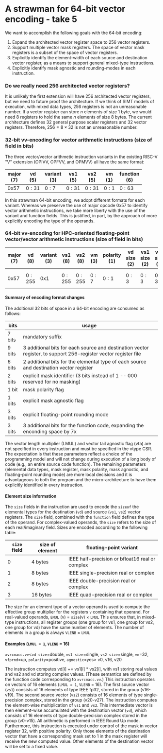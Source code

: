 # A strawman for 64-bit vector encoding - take 5

We want to accomplish the following goals with the 64-bit encoding:
1. Expand the architected vector register space to 256 vector registers.
2. Support multiple vector mask registers. The space of vector mask registers is a subset of the space of vector registers.
3. Explicitly identify the element-width of each source and destination vector register, as a means to support general mixed-type instructions.
4. Explicitly identify mask agnostic and rounding-modes in each instruction.

### Do we really need 256 architected vector registers?

It is unlikely the first extension will have 256 architected vector registers, but we need to future proof the architecture.
If we think of SIMT models of execution, with mixed data types, 256 registers is not an unreasonable number.
If a vector register can store $n$ elements of size 1 byte, we would need 8 registers to hold the same $n$ elements of size 8 bytes.
The current architecture defines 32 general purpose scalar registers and 32 vector registers.
Therefore, $256 = 8 \times 32$ is not an unreasonable number.

### 32-bit vv-encoding for vector arithmetic instructions (size of field in bits)

The three vector/vector arithmetic instruction variants in the existing RISC-V "V" extension (OPIVV, OPFVV, and OPMVV) all have the same format:

| major <br> (7) | vd <br> (5) | variant <br> (3) | vs1 <br> (5) | vs2 <br> (5) | vm <br> (1) | function <br> (6) |
|----------------|-------------|------------------|--------------|--------------|-------------|-------------------|          
| 0x57           |  $0:31$     | $0:7$            | $0:31$       | $0:31$       | $0:1$       | $0:63$            |

In this strawman 64-bit encoding, we adopt different formats for each variant.
Whereas we preserve the use of major opcode 0x57 to identify vector arithmetic instructions, we take more liberty with the use of the variant and function fields.
This is justified, in part, by the approach of more explicitly encoding the type of the operands.

### 64-bit vv-encoding for HPC-oriented floating-point vector/vector arithmetic instructions (size of field in bits)

| major <br> (7) | vd <br> (8) | variant <br> (3) | vs1 <br> (8) | vs2 <br> (8) | vm <br> (3) | polarity <br> (1) | vd size <br> (2) | vs1 size <br> (2) | vs2 size <br> (2) | vma <br> (1) | vfprnd (3) | function <br> (9)                   | suffix <br> (7) | 
|----------------|-------------|------------------|--------------|--------------|-------------|-------------------|------------------|-------------------|-------------------|--------------|------------|-------------------------------------|-----------------|          
| 0x57           |  $0:255$    | 0x1              | $0:255$      | $0:255$      | $0:7$       | $0:1$             | $0:3$            | $0:3$             | $0:3$             | $0:1$        | $0:7$      | bbbbbbnnn <br> ${\sf nnn} \neq 111$ | 1111111         |

#### Summary of encoding format changes

The additional 32 bits of space in a 64-bit encoding are consumed as follows:

| bits       | usage                                                                                                           |
|------------|-----------------------------------------------------------------------------------------------------------------|
| 7 bits     | mandatory suffix                                                                                                |
| 9 bits     | 3 additional bits for each source and destination vector register, to support 256-register vector register file |
| 6 bits     | 2 additional bits for the elemental type of each source and destination vector register                         |
| 2 bits     | explicit mask identifier (3 bits instead of 1 -- 000 reserved for no masking)                                   |
| 1 bit      | mask polarity flag                                                                                              |
| 1 bits     | explicit mask agnostic flag                                                                                     |
| 3 bits     | explicit floating-point rounding mode                                                                           |
| 3 bits     | 3 additional bits for the function code, expanding the enconding space by 7x                                    |

The vector length multiplier (LMUL) and vector tail agnostic flag (vta) are not specified in every instruction and must be specified in the vtype CSR.
The expectation is that these parameters reflect a choice of the programming model and will not change during execution of a long body of code (e.g., an entire source code function).
The remaining parameters (elemental data types, mask register, mask polarity, mask agnostic, and floating-point rounding mode) are more local decisions 
and it is advantageous to both the program and the micro-architecture to have them explicitly identified in every instruction.

#### Element size information

The `size` fields in the instruction are used to encode the `sizeof` the elemental types for the destination (`vd`) and source (`vs1`, `vs2`) vector registers.
The `size` field, combined with the `function` field defines the type of the operand.
For complex-valued operands, the `size` refers to the size of each real/imaginary field.
Sizes are encoded according to the following table:

| `size` field | size of element | floating-point variant                          |
|--------------|-----------------|-------------------------------------------------|
| 0            | 4 bytes         | IEEE half-precision or bfloat16 real or complex |
| 1            | 8 bytes         | IEEE single-precision real or complex           |
| 2            | 8 bytes         | IEEE double-precision real or complex           |
| 3            | 16 bytes        | IEEE quad-precision real or complex             |

The size for an element type of a vector operand is used to compute the effective group multiplier for the registers `v` containing that operand.
For real-valued operands, `EMUL` (v) = `size`(v) $\times$ `LMUL`
This ensures that, in mixed-type instructions, all register groups (one group for vs1, one group for vs2, one group for vd) have the same number of elements.
The number of elements in a group is always `VLENB` $\times$ `LMUL`

#### Examples (`LMUL = 1`, `VLENB` = 16)

`xvrcmacc.vv`<`vd size`=double, `vs1 size`=single, `vs2 size`=single, `vm`=32, `vfprnd`=up, `polarity`=positive, `agnostic`=yes> v0, v16, v20

The instruction computes vd[i] += vs1[i] * vs2[i], with vs1 storing real values and vs2 and vd storing complex values. (These semantics are defined by the function code corresponding to `xvrcmacc.vv`.)
This instruction operates on vectors of 16 elements (`LMUL = 1`, `VLENB` = 16). The first source vector (`vs1`) consists of 16 elements of type IEEE fp32, stored in the group (v16-v19). 
The second source vector (`vs2`) consists of 16 elements of type single-precision complex, stored in the group (v20-v27).
The instruction computes the element-wise multiplication of `vs1` and `vs2`. 
This intermediate vector is then element-wise accumulated with the destination vector (`vd`), which consists of 16 elements of type double-precision complex stored in the group (v0-v15).
All arithmetic is performed in IEEE Round Up mode.
Furthermore, this instruction is executed under control of the mask in vector register 32, with positive polarity.
Only those elements of the destination vector that have a corresponding mask set to 1 in the mask register will receive the new computed value.
Other elements of the destination vector will be set to a fixed value.
